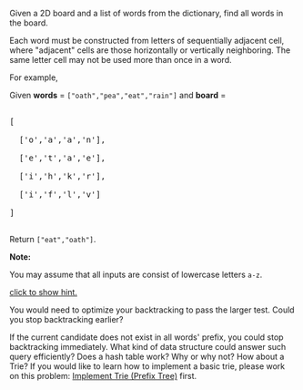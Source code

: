 

Given a 2D board and a list of words from the dictionary, find all words in the board.



Each word must be constructed from letters of sequentially adjacent cell, where "adjacent" cells are those horizontally or vertically neighboring. The same letter cell may not be used more than once in a word.



For example,<br />
Given **words** = `["oath","pea","eat","rain"]` and **board** = 
<pre>
[
  ['o','a','a','n'],
  ['e','t','a','e'],
  ['i','h','k','r'],
  ['i','f','l','v']
]
</pre>

Return `["eat","oath"]`.



**Note:**<br>
You may assume that all inputs are consist of lowercase letters `a-z`.


[click to show hint.](#)

You would need to optimize your backtracking to pass the larger test. Could you stop backtracking earlier?

If the current candidate does not exist in all words' prefix, you could stop backtracking immediately. What kind of data structure could answer such query efficiently? Does a hash table work? Why or why not? How about a Trie? If you would like to learn how to implement a basic trie, please work on this problem: [Implement Trie (Prefix Tree)](https://leetcode.com/problems/implement-trie-prefix-tree/) first.
